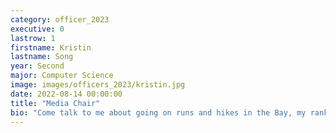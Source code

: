 ```yaml
---
category: officer_2023
executive: 0
lastrow: 1
firstname: Kristin
lastname: Song
year: Second
major: Computer Science
image: images/officers_2023/kristin.jpg
date: 2022-08-14 00:00:00
title: "Media Chair"
bio: "Come talk to me about going on runs and hikes in the Bay, my ranking of Berkeley restaurants based on their pad thai, and what you're reading! Let's go talk about life, the universe, and why I still haven't purchased Spotify premium after practice sometime :))"
---
```

